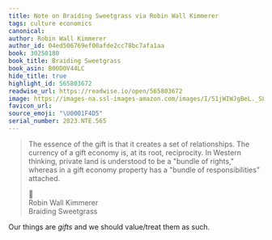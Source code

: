 ```yaml
---
title: Note on Braiding Sweetgrass via Robin Wall Kimmerer
tags: culture economics
canonical:
author: Robin Wall Kimmerer
author_id: 04ed506769ef00afde2cc78bc7afa1aa
book: 30250180
book_title: Braiding Sweetgrass
book_asin: B00D0V44LC
hide_title: true
highlight_id: 565803672
readwise_url: https://readwise.io/open/565803672
image: https://images-na.ssl-images-amazon.com/images/I/51jWIWJgBeL._SL200_.jpg
favicon_url:
source_emoji: "\U0001F4D5"
serial_number: 2023.NTE.565
---
```

> The essence of the gift is that it creates a set of relationships. The currency of a gift economy is, at its root, reciprocity. In Western thinking, private land is understood to be a "bundle of rights," whereas in a gift economy property has a "bundle of responsibilities" attached.
> <div class="quoteback-footer"><div class="quoteback-avatar"><span class="mini-emoji"> 📕</span></div><div class="quoteback-metadata"><div class="metadata-inner"><span style="display:none">FROM:</span><div aria-label="Robin Wall Kimmerer" class="quoteback-author"> Robin Wall Kimmerer</div><div aria-label="Braiding Sweetgrass" class="quoteback-title"> Braiding Sweetgrass</div></div></div></div>

Our things are _gifts_ and we should value/treat them as such.
